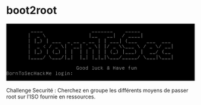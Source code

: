 # boot2root

![BornToSec](ressources/borntosec.png)

Challenge Securité : Cherchez en groupe les différents moyens de passer root sur l'ISO fournie en ressources.
